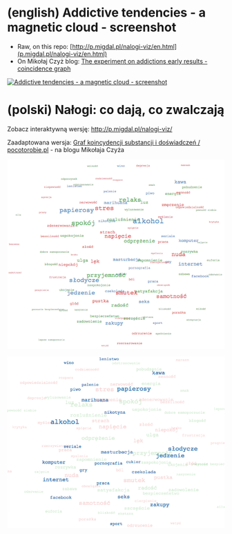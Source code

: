 # (english) Addictive tendencies - a magnetic cloud - screenshot

* Raw, on this repo: [http://p.migdal.pl/nalogi-viz/en.html](p.migdal.pl/nalogi-viz/en.html)
* On Mikołaj Czyż blog: [The experiment on addictions early results - coincidence graph](https://mikolajczyz.com/general/research-addictions-results/#cloud)

[![Addictive tendencies - a magnetic cloud - screenshot](screenshot_em.png)](http://p.migdal.pl/nalogi-viz/en.html)


# (polski) Nałogi: co dają, co zwalczają

Zobacz interaktywną wersję: http://p.migdal.pl/nalogi-viz/

Zaadaptowana wersja: [Graf koincydencji substancji i doświadczeń / pocotorobie.pl](https://mikolajczyz.pl/ogolne/wstepne-wyniki-badania-wizualizacja-piotr-migdal/) - na blogu Mikołaja Czyża

[![Nałogi: co dają, co zwalczają - screenshot](screenshot.png)](http://p.migdal.pl/nalogi-viz/)

[![Nałogi - screenshot](screenshot_tylko_nalogi.png)](http://p.migdal.pl/nalogi-viz/)
